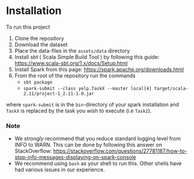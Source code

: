 # Installation
To run this project

1. Clone the repository 
2. Download the dataset
3. Place the data-files in the `assets/data` directory
4. Install sbt ( Scala Simple Build Tool ) by following this guide: https://www.scala-sbt.org/1.x/docs/Setup.html
5. Install Spark from this page: https://spark.apache.org/downloads.html
6. From the root of the repository run the commands 
    * `sbt package`
    * `spark-submit --class yelp.TaskX --master local[4] target/scala-2.11/project-1_2.11-1.0.jar `

where `spark-submit` is in the `bin`-directory of your spark installation and `TaskX` is replaced by the task you wish to execute (i.e `Task2`). 


### Note
* We *strongly* recommend that you reduce standard logging level from INFO to WARN. This can be done by following this answer on StackOverflow: https://stackoverflow.com/questions/27781187/how-to-stop-info-messages-displaying-on-spark-console
* We recommend using `bash` as your shell to run this. Other shells have had various issues in our experience. 

